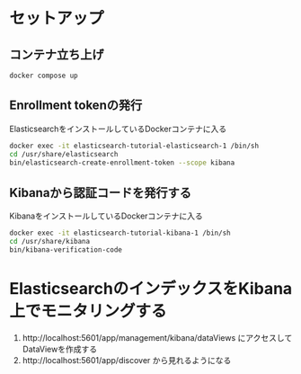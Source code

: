# セットアップ
## コンテナ立ち上げ
`docker compose up`

## Enrollment tokenの発行
ElasticsearchをインストールしているDockerコンテナに入る
```sh
docker exec -it elasticsearch-tutorial-elasticsearch-1 /bin/sh
cd /usr/share/elasticsearch
bin/elasticsearch-create-enrollment-token --scope kibana
```

## Kibanaから認証コードを発行する
KibanaをインストールしているDockerコンテナに入る
```sh
docker exec -it elasticsearch-tutorial-kibana-1 /bin/sh
cd /usr/share/kibana
bin/kibana-verification-code
```

# ElasticsearchのインデックスをKibana上でモニタリングする
1. http://localhost:5601/app/management/kibana/dataViews にアクセスしてDataViewを作成する
2. http://localhost:5601/app/discover から見れるようになる
